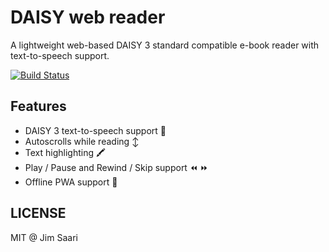 # DAISY web reader

A lightweight web-based DAISY 3 standard compatible e-book reader with text-to-speech support.

[![Build Status](https://travis-ci.com/jsaari97/daisy-web.svg?branch=master)](https://travis-ci.com/jsaari97/daisy-web)

## Features

- DAISY 3 text-to-speech support :speech_balloon:
- Autoscrolls while reading :arrow_up_down:
- Text highlighting :crayon:
- Play / Pause and Rewind / Skip support :rewind: :fast_forward:
- Offline PWA support :rocket:

## LICENSE

MIT @ Jim Saari
